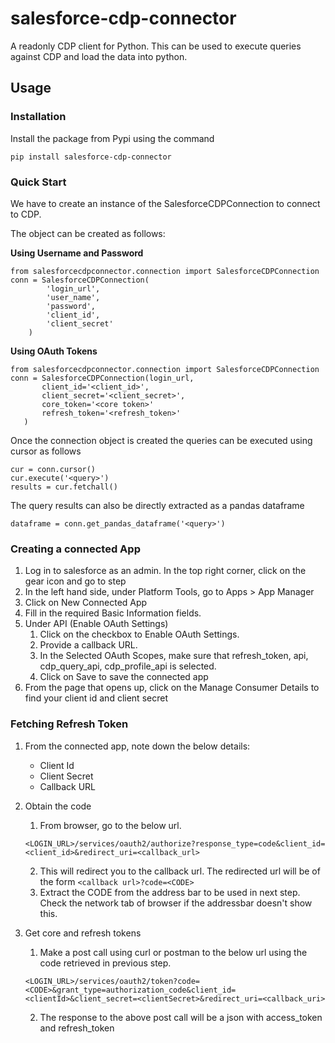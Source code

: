 # salesforce-cdp-connector

A readonly CDP client for Python. This can be used to execute queries against CDP and load the data into python.

## Usage

### Installation

Install the package from Pypi using the command

```
pip install salesforce-cdp-connector
```

### Quick Start

We have to create an instance of the SalesforceCDPConnection to connect to CDP.

The object can be created as follows:

**Using Username and Password**
```
from salesforcecdpconnector.connection import SalesforceCDPConnection
conn = SalesforceCDPConnection(
        'login_url', 
        'user_name', 
        'password', 
        'client_id', 
        'client_secret'
    )
```

**Using OAuth Tokens**
```
from salesforcecdpconnector.connection import SalesforceCDPConnection
conn = SalesforceCDPConnection(login_url, 
       client_id='<client_id>', 
       client_secret='<client_secret>', 
       core_token='<core token>'
       refresh_token='<refresh_token>'
   )
```

Once the connection object is created the queries can be executed using cursor as follows

```
cur = conn.cursor()
cur.execute('<query>')
results = cur.fetchall()
```

The query results can also be directly extracted as a pandas dataframe

```
dataframe = conn.get_pandas_dataframe('<query>')
```

### Creating a connected App

1. Log in to salesforce as an admin. In the top right corner, click on the gear icon and go to step
2. In the left hand side, under Platform Tools, go to Apps > App Manager
3. Click on New Connected App
4. Fill in the required Basic Information fields.
5. Under API (Enable OAuth Settings)
    1. Click on the checkbox to Enable OAuth Settings.
    2. Provide a callback URL.
    3. In the Selected OAuth Scopes, make sure that refresh_token, api, cdp_query_api, cdp_profile_api is selected.
    4. Click on Save to save the connected app
6. From the page that opens up, click on the Manage Consumer Details to find your client id and client secret

### Fetching Refresh Token

1. From the connected app, note down the below details:
   * Client Id
   * Client Secret
   * Callback URL
2. Obtain the code
   1. From browser, go to the below url.
   ```
   <LOGIN_URL>/services/oauth2/authorize?response_type=code&client_id=<client_id>&redirect_uri=<callback_url>
   ```
   2. This will redirect you to the callback url. The redirected url will be of the form
   ```<callback url>?code=<CODE>```
   3. Extract the CODE from the address bar to be used in next step. Check the network tab of browser if the addressbar doesn't show this.
   
3. Get core and refresh tokens
   1. Make a post call using curl or postman to the below url using the code retrieved in previous step.
   ```
   <LOGIN_URL>/services/oauth2/token?code=<CODE>&grant_type=authorization_code&client_id=<clientId>&client_secret=<clientSecret>&redirect_uri=<callback_uri>
   ```
   2. The response to the above post call will be a json with access_token and refresh_token
